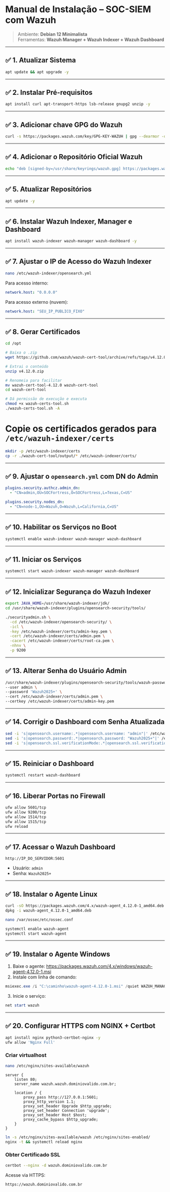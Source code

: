 
# Manual de Instalação – SOC-SIEM com Wazuh

> Ambiente: **Debian 12 Minimalista**  
> Ferramentas: **Wazuh Manager + Wazuh Indexer + Wazuh Dashboard**

---

## ✅ 1. Atualizar Sistema

```bash
apt update && apt upgrade -y
```

---

## ✅ 2. Instalar Pré-requisitos

```bash
apt install curl apt-transport-https lsb-release gnupg2 unzip -y
```

---

## ✅ 3. Adicionar chave GPG do Wazuh

```bash
curl -s https://packages.wazuh.com/key/GPG-KEY-WAZUH | gpg --dearmor -o /usr/share/keyrings/wazuh.gpg
```

---

## ✅ 4. Adicionar o Repositório Oficial Wazuh

```bash
echo "deb [signed-by=/usr/share/keyrings/wazuh.gpg] https://packages.wazuh.com/4.x/apt/ stable main" > /etc/apt/sources.list.d/wazuh.list
```

---

## ✅ 5. Atualizar Repositórios

```bash
apt update -y
```

---

## ✅ 6. Instalar Wazuh Indexer, Manager e Dashboard

```bash
apt install wazuh-indexer wazuh-manager wazuh-dashboard -y
```

---

## ✅ 7. Ajustar o IP de Acesso do Wazuh Indexer

```bash
nano /etc/wazuh-indexer/opensearch.yml
```

Para acesso interno:
```yaml
network.host: "0.0.0.0"
```

Para acesso externo (nuvem):
```yaml
network.host: "SEU_IP_PUBLICO_FIXO"
```

---

## ✅ 8. Gerar Certificados

```bash
cd /opt

# Baixa o .zip
wget https://github.com/wazuh/wazuh-cert-tool/archive/refs/tags/v4.12.0.zip

# Extrai o conteúdo
unzip v4.12.0.zip

# Renomeia para facilitar
mv wazuh-cert-tool-4.12.0 wazuh-cert-tool
cd wazuh-cert-tool

# Dá permissão de execução e executa
chmod +x wazuh-certs-tool.sh
./wazuh-certs-tool.sh -A

```

# Copie os certificados gerados para `/etc/wazuh-indexer/certs`
```bash
mkdir -p /etc/wazuh-indexer/certs
cp -r ./wazuh-cert-tool/output/* /etc/wazuh-indexer/certs/
```

---

## ✅ 9. Ajustar o `opensearch.yml` com DN do Admin

```yaml
plugins.security.authcz.admin_dn:
  - "CN=admin,OU=SOCFortress,O=SOCFortress,L=Texas,C=US"

plugins.security.nodes_dn:
  - "CN=node-1,OU=Wazuh,O=Wazuh,L=California,C=US"
```

---

## ✅ 10. Habilitar os Serviços no Boot

```bash
systemctl enable wazuh-indexer wazuh-manager wazuh-dashboard
```

---

## ✅ 11. Iniciar os Serviços

```bash
systemctl start wazuh-indexer wazuh-manager wazuh-dashboard
```

---

## ✅ 12. Inicializar Segurança do Wazuh Indexer

```bash
export JAVA_HOME=/usr/share/wazuh-indexer/jdk/
cd /usr/share/wazuh-indexer/plugins/opensearch-security/tools/

./securityadmin.sh \
  -cd /etc/wazuh-indexer/opensearch-security/ \
  -icl \
  -key /etc/wazuh-indexer/certs/admin-key.pem \
  -cert /etc/wazuh-indexer/certs/admin.pem \
  -cacert /etc/wazuh-indexer/certs/root-ca.pem \
  -nhnv \
  -p 9200
```

---

## ✅ 13. Alterar Senha do Usuário Admin

```bash
/usr/share/wazuh-indexer/plugins/opensearch-security/tools/wazuh-passwords-tool.sh \
--user admin \
--password 'Wazuh2025+' \
--cert /etc/wazuh-indexer/certs/admin.pem \
--certkey /etc/wazuh-indexer/certs/admin-key.pem
```

---

## ✅ 14. Corrigir o Dashboard com Senha Atualizada

```bash
sed -i 's|opensearch.username:.*|opensearch.username: "admin"|' /etc/wazuh-dashboard/opensearch_dashboards.yml
sed -i 's|opensearch.password:.*|opensearch.password: "Wazuh2025+"|' /etc/wazuh-dashboard/opensearch_dashboards.yml
sed -i 's|opensearch.ssl.verificationMode:.*|opensearch.ssl.verificationMode: none|' /etc/wazuh-dashboard/opensearch_dashboards.yml
```

---

## ✅ 15. Reiniciar o Dashboard

```bash
systemctl restart wazuh-dashboard
```

---

## ✅ 16. Liberar Portas no Firewall

```bash
ufw allow 5601/tcp
ufw allow 9200/tcp
ufw allow 1514/tcp
ufw allow 1515/tcp
ufw reload
```

---

## ✅ 17. Acessar o Wazuh Dashboard

```
http://IP_DO_SERVIDOR:5601
```

- Usuário: `admin`  
- Senha: `Wazuh2025+`

---

## ✅ 18. Instalar o Agente Linux

```bash
curl -sO https://packages.wazuh.com/4.x/wazuh-agent_4.12.0-1_amd64.deb
dpkg -i wazuh-agent_4.12.0-1_amd64.deb

nano /var/ossec/etc/ossec.conf

systemctl enable wazuh-agent
systemctl start wazuh-agent
```

---

## ✅ 19. Instalar o Agente Windows

1. Baixe o agente: https://packages.wazuh.com/4.x/windows/wazuh-agent-4.12.0-1.msi
2. Instale com linha de comando:

```powershell
msiexec.exe /i "C:\caminho\wazuh-agent-4.12.0-1.msi" /quiet WAZUH_MANAGER="IP_DO_WAZUH_MANAGER" WAZUH_REGISTRATION_SERVER="IP_DO_WAZUH_MANAGER"
```

3. Inicie o serviço:

```powershell
net start wazuh
```

---

## ✅ 20. Configurar HTTPS com NGINX + Certbot

```bash
apt install nginx python3-certbot-nginx -y
ufw allow 'Nginx Full'
```

### Criar virtualhost

```bash
nano /etc/nginx/sites-available/wazuh
```

```nginx
server {
    listen 80;
    server_name wazuh.wazuh.dominiovalido.com.br;

    location / {
        proxy_pass http://127.0.0.1:5601;
        proxy_http_version 1.1;
        proxy_set_header Upgrade $http_upgrade;
        proxy_set_header Connection 'upgrade';
        proxy_set_header Host $host;
        proxy_cache_bypass $http_upgrade;
    }
}
```

```bash
ln -s /etc/nginx/sites-available/wazuh /etc/nginx/sites-enabled/
nginx -t && systemctl reload nginx
```

### Obter Certificado SSL

```bash
certbot --nginx -d wazuh.dominiovalido.com.br
```

Acesse via HTTPS:
```
https://wazuh.dominiovalido.com.br
```
